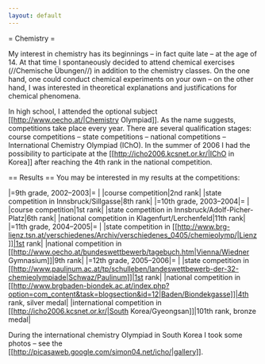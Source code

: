 ```yaml
---
layout: default
---
```

= Chemistry =

My interest in chemistry has its beginnings – in fact quite late – at the age of 14. At that time I spontaneously decided to attend chemical exercises (//Chemische Übungen//) in addition to the chemistry classes. On the one hand, one could conduct chemical experiments on your own – on the other hand, I was interested in theoretical explanations and justifications for chemical phenomena.

In high school, I attended the optional subject [[http://www.oecho.at/|Chemistry Olympiad]]. As the name suggests, competitions take place every year. There are several qualification stages: course competitions – state competitions – national competitions – International Chemistry Olympiad (IChO). In the summer of 2006 I had the possibility to participate at the [[http://icho2006.kcsnet.or.kr/|IChO in Korea]] after reaching the 4th rank in the national competition.

== Results ==
You may be interested in my results at the competitions:

|=9th grade, 2002–2003|= |
|course competition|2nd rank|
|state competition in Innsbruck/Sillgasse|8th rank|
|=10th grade, 2003–2004|= |
|course competition|1st rank|
|state competition in Innsbruck/Adolf-Picher-Platz|6th rank|
|national competition in Klagenfurt/Lerchenfeld|11th rank|
|=11th grade, 2004–2005|= |
|state competition in [[http://www.brg-lienz.tsn.at/verschiedenes/Archiv/verschiedenes_0405/chemieolymp/|Lienz]]|1st rank|
|national competition in [[http://www.oecho.at/bundeswettbewerb/tagebuch.htm|Vienna/Wiedner Gymnasium]]|9th rank|
|=12th grade, 2005–2006|= |
|state competition in [[http://www.paulinum.ac.at/tp/schulleben/landeswettbewerb-der-32-chemieolympiade|Schwaz/Paulinum]]|1st rank|
|national competition in [[http://www.brgbaden-biondek.ac.at/index.php?option=com_content&task=blogsection&id=12|Baden/Biondekgasse]]|4th rank, silver medal|
|international competition in [[http://icho2006.kcsnet.or.kr/|South Korea/Gyeongsan]]|101th rank, bronze medal|

During the international chemistry Olympiad in South Korea I took some photos – see the [[http://picasaweb.google.com/simon04.net/icho/|gallery]].
